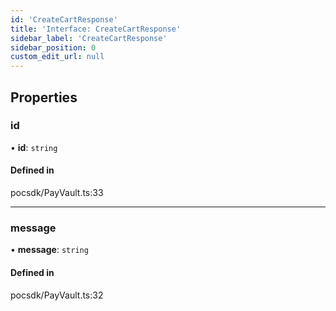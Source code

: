 ```yaml
---
id: 'CreateCartResponse'
title: 'Interface: CreateCartResponse'
sidebar_label: 'CreateCartResponse'
sidebar_position: 0
custom_edit_url: null
---
```


## Properties

### id

• **id**: `string`

#### Defined in

pocsdk/PayVault.ts:33

---

### message

• **message**: `string`

#### Defined in

pocsdk/PayVault.ts:32
